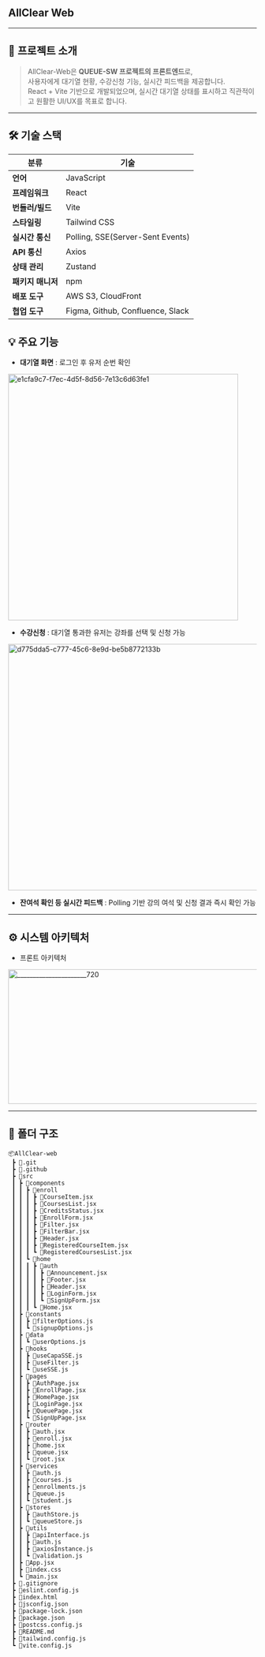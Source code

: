 ## AllClear Web

---

## 🧭 프로젝트 소개
> AllClear-Web은 **QUEUE-SW 프로젝트의 프론트엔드**로,  
사용자에게 대기열 현황, 수강신청 기능, 실시간 피드백을 제공합니다.  
React + Vite 기반으로 개발되었으며, 실시간 대기열 상태를 표시하고 직관적이고 원활한 UI/UX를 목표로 합니다.

---

## 🛠️ 기술 스택

| 분류             | 기술                               |
|------------------|------------------------------------|
| **언어**         | JavaScript                         |
| **프레임워크**   | React                              |
| **번들러/빌드**  | Vite                               |
| **스타일링**     | Tailwind CSS                       |
| **실시간 통신**  | Polling, SSE(Server-Sent Events)   |
| **API 통신**     | Axios                              |
| **상태 관리**    | Zustand                            |
| **패키지 매니저**| npm                                |
| **배포 도구**    | AWS S3, CloudFront                 |
| **협업 도구**    | Figma, Github, Confluence, Slack   |

## 💡 주요 기능
- **대기열 화면** : 로그인 후 유저 순번 확인
<img width="466" height="500" alt="e1cfa9c7-f7ec-4d5f-8d56-7e13c6d63fe1" src="https://github.com/user-attachments/assets/b80127d7-ae06-4f69-8d9e-e20f78e398bc" />

- **수강신청** : 대기열 통과한 유저는 강좌를 선택 및 신청 가능
<img width="1271" height="500" alt="d775dda5-c777-45c6-8e9d-be5b8772133b" src="https://github.com/user-attachments/assets/6e32165f-4fa2-4180-a3da-0fd485fe1f6f" />

- **잔여석 확인 등 실시간 피드백** : Polling 기반 강의 여석 및 신청 결과 즉시 확인 가능

---

## ⚙ 시스템 아키텍처
- 프론트 아키텍처
<img width="720" height="273" alt="______________________720" src="https://github.com/user-attachments/assets/590b5df0-5f2b-44c3-b674-fbd575ffeee5" />

---

## 📁 폴더 구조
```
📦AllClear-web
 ┣ 📂.git
 ┣ 📂.github
 ┣ 📂src
 ┃ ┣ 📂components
 ┃ ┃ ┣ 📂enroll
 ┃ ┃ ┃ ┣ 📜CourseItem.jsx
 ┃ ┃ ┃ ┣ 📜CoursesList.jsx
 ┃ ┃ ┃ ┣ 📜CreditsStatus.jsx
 ┃ ┃ ┃ ┣ 📜EnrollForm.jsx
 ┃ ┃ ┃ ┣ 📜Filter.jsx
 ┃ ┃ ┃ ┣ 📜FilterBar.jsx
 ┃ ┃ ┃ ┣ 📜Header.jsx
 ┃ ┃ ┃ ┣ 📜RegisteredCourseItem.jsx
 ┃ ┃ ┃ ┗ 📜RegisteredCoursesList.jsx
 ┃ ┃ ┗ 📂home
 ┃ ┃ ┃ ┣ 📂auth
 ┃ ┃ ┃ ┃ ┣ 📜Announcement.jsx
 ┃ ┃ ┃ ┃ ┣ 📜Footer.jsx
 ┃ ┃ ┃ ┃ ┣ 📜Header.jsx
 ┃ ┃ ┃ ┃ ┣ 📜LoginForm.jsx
 ┃ ┃ ┃ ┃ ┗ 📜SignUpForm.jsx
 ┃ ┃ ┃ ┗ 📜Home.jsx
 ┃ ┣ 📂constants
 ┃ ┃ ┣ 📜filterOptions.js
 ┃ ┃ ┗ 📜signupOptions.js
 ┃ ┣ 📂data
 ┃ ┃ ┗ 📜userOptions.js
 ┃ ┣ 📂hooks
 ┃ ┃ ┣ 📜useCapaSSE.js
 ┃ ┃ ┣ 📜useFilter.js
 ┃ ┃ ┗ 📜useSSE.js
 ┃ ┣ 📂pages
 ┃ ┃ ┣ 📜AuthPage.jsx
 ┃ ┃ ┣ 📜EnrollPage.jsx
 ┃ ┃ ┣ 📜HomePage.jsx
 ┃ ┃ ┣ 📜LoginPage.jsx
 ┃ ┃ ┣ 📜QueuePage.jsx
 ┃ ┃ ┗ 📜SignUpPage.jsx
 ┃ ┣ 📂router
 ┃ ┃ ┣ 📜auth.jsx
 ┃ ┃ ┣ 📜enroll.jsx
 ┃ ┃ ┣ 📜home.jsx
 ┃ ┃ ┣ 📜queue.jsx
 ┃ ┃ ┗ 📜root.jsx
 ┃ ┣ 📂services
 ┃ ┃ ┣ 📜auth.js
 ┃ ┃ ┣ 📜courses.js
 ┃ ┃ ┣ 📜enrollments.js
 ┃ ┃ ┣ 📜queue.js
 ┃ ┃ ┗ 📜student.js
 ┃ ┣ 📂stores
 ┃ ┃ ┣ 📜authStore.js
 ┃ ┃ ┗ 📜queueStore.js
 ┃ ┣ 📂utils
 ┃ ┃ ┣ 📜apiInterface.js
 ┃ ┃ ┣ 📜auth.js
 ┃ ┃ ┣ 📜axiosInstance.js
 ┃ ┃ ┗ 📜validation.js
 ┃ ┣ 📜App.jsx
 ┃ ┣ 📜index.css
 ┃ ┗ 📜main.jsx
 ┣ 📜.gitignore
 ┣ 📜eslint.config.js
 ┣ 📜index.html
 ┣ 📜jsconfig.json
 ┣ 📜package-lock.json
 ┣ 📜package.json
 ┣ 📜postcss.config.js
 ┣ 📜README.md
 ┣ 📜tailwind.config.js
 ┗ 📜vite.config.js
```
